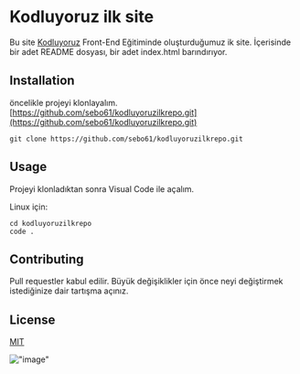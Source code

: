 # Kodluyoruz ilk site

Bu site [Kodluyoruz](https://www.kodluyoruz.com) Front-End Eğitiminde oluşturduğumuz ik site. İçerisinde bir adet README dosyası, bir adet index.html barındırıyor. 

## Installation
öncelikle projeyi klonlayalım. [https://github.com/sebo61/kodluyoruzilkrepo.git](https://github.com/sebo61/kodluyoruzilkrepo.git)

```
git clone https://github.com/sebo61/kodluyoruzilkrepo.git
```

## Usage
Projeyi klonladıktan sonra Visual Code ile açalım.

Linux için:

```linux
cd kodluyoruzilkrepo
code .
```
## Contributing
Pull requestler kabul edilir. Büyük değişiklikler için önce neyi değiştirmek istediğinize dair tartışma açınız.

## License

[MIT](https://mit.com)

!["image"](https://picsum.photos/200/300?grayscale)